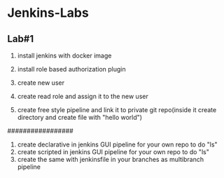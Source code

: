# Jenkins-Labs


## Lab#1

1. install jenkins with docker image



2. install role based authorization plugin



3. create new user


4. create read role and assign it to the new user



5. create free style pipeline and link it to private git repo(inside it create directory and create file with "hello world")








#################


1. create declarative in jenkins GUI pipeline for your own repo to do "ls"
2. create scripted in jenkins GUI pipeline for your own repo to do "ls"
3. create the same with jenkinsfile in your branches as multibranch pipeline
